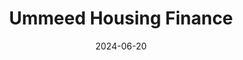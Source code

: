 ---  
layout: startup_page  
title: "Ummeed Housing Finance"  
id: "ummeedhfc.com"  
permalink: "/ummeedhousingfinanceummeedhfc.com06202024/"  
website: "https://www.ummeedhfc.com/"  
funding_round: "Series F"  
funding_amount: "$76M"  
investors: "A91 Partners LLP, Mirae Asset Venture Investments (India), Anicut Capital, Norwest Venture Partners"  
about: "Ummeed Housing Finance provides housing and secured small ticket business loans to middle and low-income borrowers in India. They operate across several states and aim to be a leading provider of inclusive financial solutions. The company leverages government initiatives to support first-time home buyers."  
markets: "Fintech, Credit, Finance, Financial Services, Small and Medium Businesses"  
hq: "Gurgaon, Haryana, India"  
founded_year: "2016"  
linkedin: "https://www.linkedin.com/company/ummeed-housing-finance-pvt-ltd"  
twitter: "https://twitter.com/FinanceUmmeed"  
instagram: ""  
facebook: "https://www.facebook.com/ummeedhousingfinance/"  
crunchbase: "https://www.crunchbase.com/organization/ummeed-housing-finance-private-limited"  
pitchbook: "https://pitchbook.com/profiles/company/167179-15"  

date_display: "20-Jun-2024"  
date: "2024-06-20"

# SEO Optimization  
meta_title: "Ummeed Housing Finance - Series F Funding ($76M)"  
meta_description: "Ummeed Housing Finance, Ummeed Housing Finance provides housing and secured small ticket business loans to middle and low-income borrowers in India. They operate across sever..."  
meta_keywords: "Ummeed Housing Finance, Fintech, Credit, Finance, Financial Services, Small and Medium Businesses, Series F funding"  
canonical_url: "https://startup.projectstartups.com/ummeedhousingfinanceummeedhfc.com06202024/"  
---